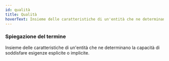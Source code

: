```yaml
---
id: qualità
title: Qualità
hoverText: Insieme delle caratteristiche di un'entità che ne determinano la capacità di soddisfare esigenze esplicite o implicite.
---
```


### Spiegazione del termine

Insieme delle caratteristiche di un'entità che ne determinano la capacità di soddisfare esigenze esplicite o implicite.
